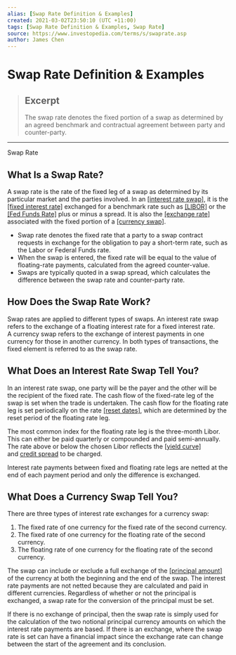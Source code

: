 ```yaml
---
alias: [Swap Rate Definition & Examples]
created: 2021-03-02T23:50:10 (UTC +11:00)
tags: [Swap Rate Definition & Examples, Swap Rate]
source: https://www.investopedia.com/terms/s/swaprate.asp
author: James Chen
---
```


# Swap Rate Definition & Examples

> ## Excerpt
> The swap rate denotes the fixed portion of a swap as determined by an agreed benchmark and contractual agreement between party and counter-party.

---

Swap Rate
## What Is a Swap Rate?

A swap rate is the rate of the fixed leg of a swap as determined by its particular market and the parties involved. In an [[interest rate swap]](https://www.investopedia.com/terms/i/interestrateswap.asp), it is the [[fixed interest rate]](https://www.investopedia.com/terms/f/fixedinterestrate.asp) exchanged for a benchmark rate such as [[LIBOR]](https://www.investopedia.com/terms/l/libor.asp) or the [[Fed Funds Rate]](https://www.investopedia.com/terms/f/fed-funds-futures.asp) plus or minus a spread. It is also the [[exchange rate]](https://www.investopedia.com/articles/forex/090314/how-calculate-exchange-rate.asp) associated with the fixed portion of a [[currency swap]](https://www.investopedia.com/articles/forex/11/introduction-currency-swaps.asp).

-   Swap rate denotes the fixed rate that a party to a swap contract requests in exchange for the obligation to pay a short-term rate, such as the Labor or Federal Funds rate.
-   When the swap is entered, the fixed rate will be equal to the value of floating-rate payments, calculated from the agreed counter-value.
-   Swaps are typically quoted in a swap spread, which calculates the difference between the swap rate and counter-party rate.

## How Does the Swap Rate Work?

Swap rates are applied to different types of swaps. An interest rate swap refers to the exchange of a floating interest rate for a fixed interest rate. A currency swap refers to the exchange of interest payments in one currency for those in another currency. In both types of transactions, the fixed element is referred to as the swap rate.

## What Does an Interest Rate Swap Tell You?

In an interest rate swap, one party will be the payer and the other will be the recipient of the fixed rate. The cash flow of the fixed-rate leg of the swap is set when the trade is undertaken. The cash flow for the floating rate leg is set periodically on the rate [[reset dates]](https://www.investopedia.com/terms/r/reset-date.asp), which are determined by the reset period of the floating rate leg.

The most common index for the floating rate leg is the three-month Libor. This can either be paid quarterly or compounded and paid semi-annually. The rate above or below the chosen Libor reflects the [[yield curve]](https://www.investopedia.com/terms/y/yieldcurve.asp) and [credit spread](https://www.investopedia.com/terms/c/creditspread.asp) to be charged.

Interest rate payments between fixed and floating rate legs are netted at the end of each payment period and only the difference is exchanged.

## What Does a Currency Swap Tell You?

There are three types of interest rate exchanges for a currency swap:

1.  The fixed rate of one currency for the fixed rate of the second currency.
2.  The fixed rate of one currency for the floating rate of the second currency.
3.  The floating rate of one currency for the floating rate of the second currency.

The swap can include or exclude a full exchange of the [[principal amount]](https://www.investopedia.com/terms/p/principal.asp) of the currency at both the beginning and the end of the swap. The interest rate payments are not netted because they are calculated and paid in different currencies. Regardless of whether or not the principal is exchanged, a swap rate for the conversion of the principal must be set.

If there is no exchange of principal, then the swap rate is simply used for the calculation of the two notional principal currency amounts on which the interest rate payments are based. If there is an exchange, where the swap rate is set can have a financial impact since the exchange rate can change between the start of the agreement and its conclusion.
